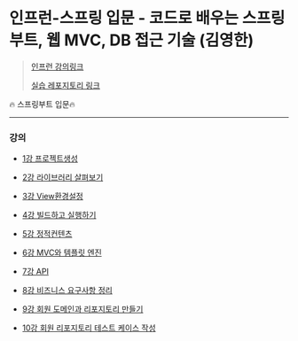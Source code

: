 # 인프런-**스프링 입문 - 코드로 배우는 스프링 부트, 웹 MVC, DB 접근 기술** (김영한)

>[인프런 강의링크](https://www.inflearn.com/course/%EC%8A%A4%ED%94%84%EB%A7%81-%EC%9E%85%EB%AC%B8-%EC%8A%A4%ED%94%84%EB%A7%81%EB%B6%80%ED%8A%B8/dashboard)
>
>[실습 레포지토리 링크](https://github.com/kyun9/Spring_boot_Practice)

:fire: 스프링부트 입문:fire:

***

### 강의

- [1강 프로젝트생성](./1강_프로젝트생성.md)

- [2강 라이브러리 살펴보기](./2강_라이브러리살펴보기.md)

- [3강 View환경설정](./3강_View환경설정.md)

- [4강 빌드하고 실행하기](./4강_빌드하고실행하기.md)

- [5강 정적컨텐츠](./5강_정적컨텐츠.md)

- [6강 MVC와 템플릿 엔진](./6강_MVC와템플릿엔진.md)

- [7강 API](./7강_API.md)

- [8강 비즈니스 요구사항 정리](./8강_비즈니스요구사항정리.md)

- [9강 회원 도메인과 리포지토리 만들기](./9강_회원도메인과리포지토리만들기.md)

- [10강 회원 리포지토리 테스트 케이스 작성](./10강_회원리포지토리테스트케이스작성.md)

  

